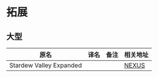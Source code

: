 # 拓展

## 大型

| 原名                    | 译名 | 备注 | 相关地址                                                   |
| ----------------------- | ---- | ---- | ---------------------------------------------------------- |
| Stardew Valley Expanded |      |      | [NEXUS](https://www.nexusmods.com/stardewvalley/mods/3753) |
